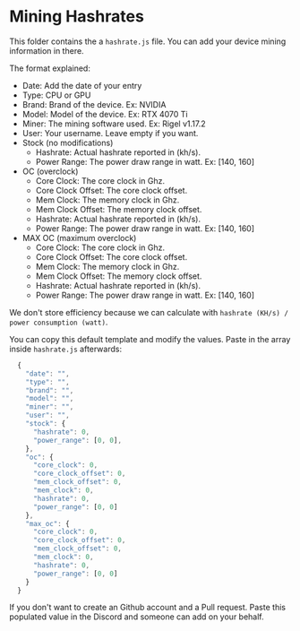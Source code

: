 # Mining Hashrates

This folder contains the a `hashrate.js` file.
You can add your device mining information in there.

The format explained:

- Date: Add the date of your entry
- Type: CPU or GPU
- Brand: Brand of the device. Ex: NVIDIA
- Model: Model of the device. Ex: RTX 4070 Ti
- Miner: The mining software used. Ex: Rigel v1.17.2
- User: Your username. Leave empty if you want.
- Stock (no modifications)
  - Hashrate: Actual hashrate reported in (kh/s).
  - Power Range: The power draw range in watt. Ex: [140, 160]
- OC (overclock)
  - Core Clock: The core clock in Ghz.
  - Core Clock Offset: The core clock offset.
  - Mem Clock: The memory clock in Ghz.
  - Mem Clock Offset: The memory clock offset.
  - Hashrate: Actual hashrate reported in (kh/s).
  - Power Range: The power draw range in watt. Ex: [140, 160]
- MAX OC (maximum overclock)
  - Core Clock: The core clock in Ghz.
  - Core Clock Offset: The core clock offset.
  - Mem Clock: The memory clock in Ghz.
  - Mem Clock Offset: The memory clock offset.
  - Hashrate: Actual hashrate reported in (kh/s).
  - Power Range: The power draw range in watt. Ex: [140, 160]

We don't store efficiency because we can calculate with `hashrate (KH/s) / power consumption (watt)`.

You can copy this default template and modify the values.
Paste in the array inside `hashrate.js` afterwards:

```js
  {
    "date": "",
    "type": "",
    "brand": "",
    "model": "",
    "miner": "",
    "user": "",
    "stock": {
      "hashrate": 0,
      "power_range": [0, 0],
    },
    "oc": {
      "core_clock": 0,
      "core_clock_offset": 0,
      "mem_clock_offset": 0,
      "mem_clock": 0,
      "hashrate": 0,
      "power_range": [0, 0]
    },
    "max_oc": {
      "core_clock": 0,
      "core_clock_offset": 0,
      "mem_clock_offset": 0,
      "mem_clock": 0,
      "hashrate": 0,
      "power_range": [0, 0]
    }
  }
```

If you don't want to create an Github account and a Pull request. Paste this populated value in the Discord and someone can add on your behalf.
